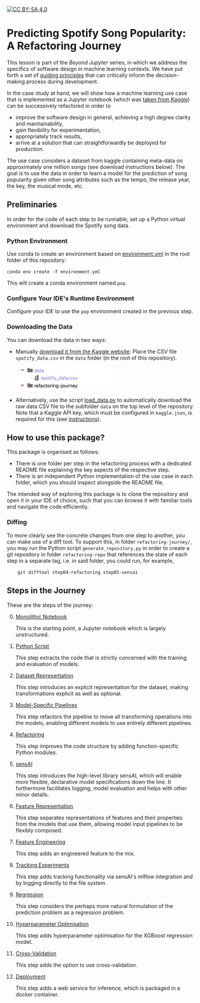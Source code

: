
[![CC BY-SA 4.0](https://img.shields.io/badge/License-CC_BY--SA_4.0-lightgrey.svg)](https://creativecommons.org/licenses/by-sa/4.0/)

# Predicting Spotify Song Popularity: A Refactoring Journey

This lesson is part of the _Beyond Jupyter_ series, in which we address 
the specifics of software design in machine learning contexts.
We have put forth a set of [guiding principles](Guiding-Principles.md)
that can critically inform the decision-making process during development.

In the case study at hand, we will show how a machine learning use case that is implemented
as a Jupyter notebook (which was [taken from Kaggle](https://www.kaggle.com/code/sauravpalekar/spotify-song-popularity-prediction)) can be successively refactored in order to 
 * improve the software design in general, achieving a high degree clarity and maintainability,
 * gain flexibility for experimentation,
 * appropriately track results,
 * arrive at a solution that can straightforwardly be deployed for production.

The use case considers a dataset from kaggle containing meta-data on 
approximately one million songs (see download instructions below).
The goal is to use the data in order to learn a model for the prediction of song 
popularity given other song attributes such as the tempo, the release year, 
the key, the musical mode, etc.

## Preliminaries

In order for the code of each step to be runnable, set up a Python virtual environment
and download the Spotify song data.

### Python Environment

Use conda to create an environment based on [environment.yml](environment.yml) in the root folder of this repository:

    conda env create -f environment.yml

This will create a conda environment named `pop`.

### Configure Your IDE's Runtime Environment

Configure your IDE to use the `pop` environment created in the previous step.

### Downloading the Data

You can download the data in two ways:

 * Manually [download it from the Kaggle website](https://www.kaggle.com/datasets/amitanshjoshi/spotify-1million-tracks).
   Place the CSV file `spotify_data.csv` in the `data` folder (in the root of this repository).

   ![data_folder](resources/data_folder.png)

 * Alternatively, use the script [load_data.py](load_data.py) to automatically download the raw data CSV file to the subfolder
   `data` on the top level of the repository.
   Note that a Kaggle API key, which must be configured in `kaggle.json`, is required for this 
   (see [instructions](https://www.kaggle.com/docs/api)).


## How to use this package?

This package is organised as follows:
 * There is one folder per step in the refactoring process with a dedicated README file explaining the key aspects of the respective step.
 * There is an independent Python implementation of the use case in each folder, which you should inspect alongside the README file.  

The intended way of exploring this package is to clone the repository and open it in your IDE of choice, 
such that you can browse it with familiar tools and navigate the code efficiently.

### Diffing

To more clearly see the concrete changes from one step to another, you can make use 
of a diff tool. 
To support this, in folder `refactoring-journey/`, you may run the Python script 
`generate_repository.py` in order to create a git repository in folder `refactoring-repo` that references 
the state of each step in a separate tag, i.e. in said folder, you could run, for example,
   
        git difftool step04-refactoring step05-sensai


## Steps in the Journey

These are the steps of the journey:

 0. [Monolithic Notebook](refactoring-journey/step00-monolithic-notebook/README.md)
   
    This is the starting point, a Jupyter notebook which is largely unstructured.  
   
 1. [Python Script](refactoring-journey/step01-python-script/README.md)

    This step extracts the code that is strictly concerned with the training and evaluation of models.

 2. [Dataset Representation](refactoring-journey/step02-dataset-representation/README.md)

    This step introduces an explicit representation for the dataset, making transformations explicit as well as optional.

 3. [Model-Specific Pipelines](refactoring-journey/step03-model-specific-pipelines/README.md)

    This step refactors the pipeline to move all transforming operations into the models, enabling different models to use entirely different pipelines.

 4. [Refactoring](refactoring-journey/step04-refactoring/README.md)

    This step improves the code structure by adding function-specific Python modules.

 5. [sensAI](refactoring-journey/step05-sensai/README.md)

    This step introduces the high-level library sensAI, which will enable more flexible, declarative model specifications down the line.
    It furthermore facilitates logging, model evaluation and helps with other minor details.

 6. [Feature Representation](refactoring-journey/step06-feature-representation/README.md)

    This step separates representations of features and their properties from the models that use them, allowing
    model input pipelines to be flexibly composed.

 7. [Feature Engineering](refactoring-journey/step07-feature-engineering/README.md)

    This step adds an engineered feature to the mix.

 8. [Tracking Experiments](refactoring-journey/step08-tracking-experiments/README.md)

    This step adds tracking functionality via sensAI's mlflow integration and by logging directly to the file system.

 9. [Regression](refactoring-journey/step09-regression/README.md)

    This step considers the perhaps more natural formulation of the prediction problem as a regression problem.

10. [Hyperparameter Optimisation](refactoring-journey/step10-hyperopt/README.md)

    This step adds hyperparameter optimisation for the XGBoost regression model.

11. [Cross-Validation](refactoring-journey/step11-cross-validation/README.md)

    This step adds the option to use cross-validation.

12. [Deployment](refactoring-journey/step12-deployment/README.md)

    This step adds a web service for inference, which is packaged in a docker container.


